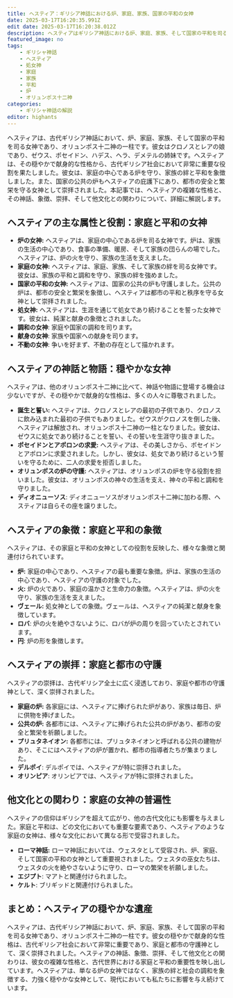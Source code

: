 ```yaml
---
title: ヘスティア：ギリシア神話における炉、家庭、家族、国家の平和の女神
date: 2025-03-17T16:20:35.991Z
edit date: 2025-03-17T16:20:38.012Z
description: ヘスティアはギリシア神話における炉、家庭、家族、そして国家の平和を司る女神であり、オリュンポス十二神の一柱です。彼女は家庭の中心である炉を守り、家族の絆と平和を象徴しました。
featured_image: no
tags:
    - ギリシャ神話
    - ヘスティア
    - 処女神
    - 家庭
    - 家族
    - 平和
    - 炉
    - オリュンポス十二神
categories:
    - ギリシャ神話の解説
editor: highants
---
```


ヘスティアは、古代ギリシア神話において、炉、家庭、家族、そして国家の平和を司る女神であり、オリュンポス十二神の一柱です。彼女はクロノスとレアの娘であり、ゼウス、ポセイドン、ハデス、ヘラ、デメテルの姉妹です。ヘスティアは、その穏やかで献身的な性格から、古代ギリシア社会において非常に重要な役割を果たしました。彼女は、家庭の中心である炉を守り、家族の絆と平和を象徴しました。また、国家の公共の炉もヘスティアの庇護下にあり、都市の安全と繁栄を守る女神として崇拝されました。本記事では、ヘスティアの複雑な性格と、その神話、象徴、崇拝、そして他文化との関わりについて、詳細に解説します。
<!--more-->

## ヘスティアの主な属性と役割：家庭と平和の女神

* **炉の女神:** ヘスティアは、家庭の中心である炉を司る女神です。炉は、家族の生活の中心であり、食事の準備、暖房、そして家族の団らんの場でした。ヘスティアは、炉の火を守り、家族の生活を支えました。
* **家庭の女神:** ヘスティアは、家庭、家族、そして家族の絆を司る女神です。彼女は、家族の平和と調和を守り、家族の絆を強めました。
* **国家の平和の女神:** ヘスティアは、国家の公共の炉も守護しました。公共の炉は、都市の安全と繁栄を象徴し、ヘスティアは都市の平和と秩序を守る女神として崇拝されました。
* **処女神:** ヘスティアは、生涯を通じて処女であり続けることを誓った女神です。彼女は、純潔と献身の象徴とされました。
* **調和の女神**: 家庭や国家の調和を司ります。
* **献身の女神**: 家族や国家への献身を司ります。
* **不動の女神**: 争いを好まず、不動の存在として描かれます。

## ヘスティアの神話と物語：穏やかな女神

ヘスティアは、他のオリュンポス十二神に比べて、神話や物語に登場する機会は少ないですが、その穏やかで献身的な性格は、多くの人々に尊敬されました。

* **誕生と誓い:** ヘスティアは、クロノスとレアの最初の子供であり、クロノスに飲み込まれた最初の子供でもありました。ゼウスがクロノスを倒した後、ヘスティアは解放され、オリュンポス十二神の一柱となりました。彼女は、ゼウスに処女であり続けることを誓い、その誓いを生涯守り抜きました。
* **ポセイドンとアポロンの求愛:** ヘスティアは、その美しさから、ポセイドンとアポロンに求愛されました。しかし、彼女は、処女であり続けるという誓いを守るために、二人の求愛を拒否しました。
* **オリュンポスの炉の守護:** ヘスティアは、オリュンポスの炉を守る役割を担いました。彼女は、オリュンポスの神々の生活を支え、神々の平和と調和を守りました。
* **ディオニューソス**: ディオニューソスがオリュンポス十二神に加わる際、ヘスティアは自らその座を譲りました。

## ヘスティアの象徴：家庭と平和の象徴

ヘスティアは、その家庭と平和の女神としての役割を反映した、様々な象徴と関連付けられています。

* **炉:** 家庭の中心であり、ヘスティアの最も重要な象徴。炉は、家族の生活の中心であり、ヘスティアの守護の対象でした。
* **火:** 炉の火であり、家庭の温かさと生命力の象徴。ヘスティアは、炉の火を守り、家族の生活を支えました。
* **ヴェール:** 処女神としての象徴。ヴェールは、ヘスティアの純潔と献身を象徴しています。
* **ロバ**: 炉の火を絶やさないように、ロバが炉の周りを回っていたとされています。
* **円**: 炉の形を象徴します。

## ヘスティアの崇拝：家庭と都市の守護

ヘスティアの崇拝は、古代ギリシア全土に広く浸透しており、家庭や都市の守護神として、深く崇拝されました。

* **家庭の炉:** 各家庭には、ヘスティアに捧げられた炉があり、家族は毎日、炉に供物を捧げました。
* **公共の炉:** 各都市には、ヘスティアに捧げられた公共の炉があり、都市の安全と繁栄を祈願しました。
* **プリュタネイオン:** 各都市には、プリュタネイオンと呼ばれる公共の建物があり、そこにはヘスティアの炉が置かれ、都市の指導者たちが集まりました。
* **デルポイ**: デルポイでは、ヘスティアが特に崇拝されました。
* **オリンピア**: オリンピアでは、ヘスティアが特に崇拝されました。

## 他文化との関わり：家庭の女神の普遍性

ヘスティアの信仰はギリシアを超えて広がり、他の古代文化にも影響を与えました。家庭と平和は、どの文化においても重要な要素であり、ヘスティアのような家庭の女神は、様々な文化において異なる形で受容されました。

* **ローマ神話:** ローマ神話においては、ウェスタとして受容され、炉、家庭、そして国家の平和の女神として重要視されました。ウェスタの巫女たちは、ウェスタの火を絶やさないように守り、ローマの繁栄を祈願しました。
* **エジプト**: マアトと関連付けられました。
* **ケルト**: ブリギッドと関連付けられました。

## まとめ：ヘスティアの穏やかな遺産

ヘスティアは、古代ギリシア神話において、炉、家庭、家族、そして国家の平和を司る女神であり、オリュンポス十二神の一柱です。彼女の穏やかで献身的な性格は、古代ギリシア社会において非常に重要であり、家庭と都市の守護神として、深く崇拝されました。ヘスティアの神話、象徴、崇拝、そして他文化との関わりは、彼女の複雑な性格と、古代世界における家庭と平和の重要性を映し出しています。ヘスティアは、単なる炉の女神ではなく、家族の絆と社会の調和を象徴する、力強く穏やかな女神として、現代においても私たちに影響を与え続けています。
